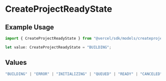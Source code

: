 # CreateProjectReadyState

## Example Usage

```typescript
import { CreateProjectReadyState } from "@vercel/sdk/models/createprojectop.js";

let value: CreateProjectReadyState = "BUILDING";
```

## Values

```typescript
"BUILDING" | "ERROR" | "INITIALIZING" | "QUEUED" | "READY" | "CANCELED"
```
